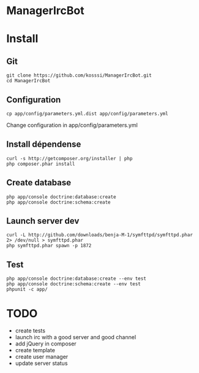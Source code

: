 ManagerIrcBot
=============

# Install

## Git

    git clone https://github.com/kosssi/ManagerIrcBot.git
    cd ManagerIrcBot

## Configuration

    cp app/config/parameters.yml.dist app/config/parameters.yml

Change configuration in app/config/parameters.yml

## Install dépendense

    curl -s http://getcomposer.org/installer | php
    php composer.phar install

## Create database

    php app/console doctrine:database:create
    php app/console doctrine:schema:create

## Launch server dev

    curl -L http://github.com/downloads/benja-M-1/symfttpd/symfttpd.phar 2> /dev/null > symfttpd.phar
    php symfttpd.phar spawn -p 1872

## Test

    php app/console doctrine:database:create --env test
    php app/console doctrine:schema:create --env test
    phpunit -c app/


# TODO

* create tests
* launch irc with a good server and good channel
* add jQuery in composer
* create template
* create user manager
* update server status